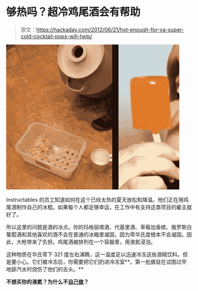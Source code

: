 # 够热吗？超冷鸡尾酒会有帮助

> 原文：<https://hackaday.com/2012/06/21/hot-enough-for-ya-super-cold-cocktail-pops-will-help/>

![](img/20258b2fc07140b9aa63ce128de0cd0f.png "cocktail-pops")

Instructables 的员工知道如何在这个已经太热的夏天放松和降温。他们正在用鸡尾酒制作自己的冰棍。如果每个人都足够幸运，在工作中有支持这类项目的雇主就好了。

所以这里的问题是酒的冰点。你的玛格丽塔酒、代基里酒、草莓加香槟、俄罗斯白葡萄酒和其他喜欢的酒不会在普通的冰箱里凝固，因为零华氏度根本不会凝固。因此，大枪带来了负担。鸡尾酒被排列在一个容器里，用液氮浸泡。

这种物质在华氏零下 321 度左右沸腾，这一温度足以迅速冷冻这些酒精饮料。但是要小心。它们被冷冻后，你需要把它们扔进冷冻室**。第一批豚鼠在试图过早地舔汽水时烧伤了他们的舌头。**

 **不想买你的液氮？为什么不[自己做](http://hackaday.com/2010/06/10/making-liquid-nitrogen-at-home/)？**